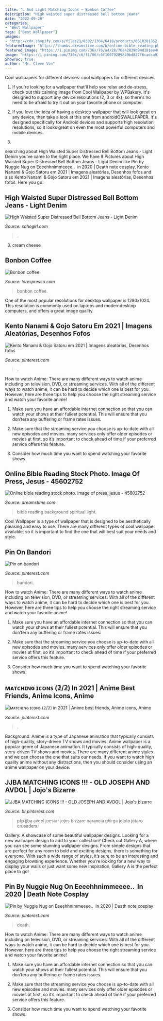 ```yaml
---
title: "L And Light Matching Icons ~ Bonbon Coffee"
description: "High waisted super distressed bell bottom jeans"
date: "2022-09-28"
categories:
- "Best Wallpaper"
tags: ["Best Wallpaper"]
images:
- "http://cdn.shopify.com/s/files/1/0302/1304/6410/products/0610201862_1200x1200.jpg?v=1597159330"
featuredImage: "https://thumbs.dreamstime.com/b/online-bible-reading-photo-open-light-rays-background-denoting-spiritual-light-available-internet-45602752.jpg"
featured_image: "https://i.pinimg.com/736x/76/a4/28/76a42839b94d181ee48f56d071187661.jpg"
image: "https://i.pinimg.com/736x/c6/f1/00/c6f10079289849bd827f6cadca93acbc.jpg"
ShowToc: true
author: "Mr. Cleve Von"
---
```



Cool wallpapers for different devices:
cool wallpapers for different devices 

1. If you're looking for a wallpaper that'll help you relax and de-stress, check out this calming image from Cool Wallpaper by WPBakery. It's designed to support any device resolutions (2, 3 or 4k), so there's no need to be afraid to try it out on your favorite phone or computer.

2. If you love the idea of having a desktop wallpaper that will look great on any device, then take a look at this one from androidOSWALLPAPER. It's designed specifically for Android devices and supports high resolution resolutions, so it looks great on even the most powerful computers and mobile devices.

3.

	

		
searching about High Waisted Super Distressed Bell Bottom Jeans - Light Denim you've came to the right place. We have 8 Pictures about High Waisted Super Distressed Bell Bottom Jeans - Light Denim like Pin by Nuggie Nug on ️Eeeehhnimmeeee.. ️ in 2020 | Death note cosplay, Kento Nanami &amp; Gojo Satoru em 2021 | Imagens aleatórias, Desenhos fofos and also Kento Nanami &amp; Gojo Satoru em 2021 | Imagens aleatórias, Desenhos fofos. Here you go:
		
    
## High Waisted Super Distressed Bell Bottom Jeans - Light Denim

<img loading=lazy src="http://cdn.shopify.com/s/files/1/0302/1304/6410/products/0610201862_1200x1200.jpg?v=1597159330" onerror="this.onerror=null;this.src='https://tse3.mm.bing.net/th?id=OIP.I8TT5LvbhUP8002USYVkhAHaLG&amp;pid=15.1';" alt="High Waisted Super Distressed Bell Bottom Jeans - Light Denim">

_Source: sohogirl.com_

>. 

	

3. cream cheese 

    
## Bonbon Coffee

<img loading=lazy src="https://www.lorespresso.com/media/wysiwyg/LOR_content/Pages/Receipes/_resized/bonbonskoffie640x450-534x375.jpg" onerror="this.onerror=null;this.src='https://tse2.mm.bing.net/th?id=OIP.OYq-hjLuYGyJ6EVeWTv-DAHaFN&amp;pid=15.1';" alt="Bonbon coffee">

_Source: lorespresso.com_

>bonbon coffee. 

	

One of the most popular resolutions for desktop wallpaper is 1280x1024. This resolution is commonly used on laptops and moderndesktop computers, and offers a great image quality.

    
## Kento Nanami &amp; Gojo Satoru Em 2021 | Imagens Aleatórias, Desenhos Fofos

<img loading=lazy src="https://i.pinimg.com/736x/fa/bf/39/fabf39ab3102eb510cd79e5a90afb695.jpg" onerror="this.onerror=null;this.src='https://tse3.mm.bing.net/th?id=OIP.LzT2qRZSnPETuHNGFWDkBAHaHa&amp;pid=15.1';" alt="Kento Nanami &amp; Gojo Satoru em 2021 | Imagens aleatórias, Desenhos fofos">

_Source: pinterest.com_

>. 

	

How to watch Anime: There are many different ways to watch anime including on television, DVD, or streaming services.
With all of the different ways to watch anime, it can be hard to decide which one is best for you. However, here are three tips to help you choose the right streaming service and watch your favorite anime!
1. Make sure you have an affordable internet connection so that you can watch your shows at their fullest potential. This will ensure that you don’tera any buffering or frame rates issues.

2. Make sure that the streaming service you choose is up-to-date with all new episodes and movies. many services only offer older episodes or movies at first, so it’s important to check ahead of time if your preferred service offers this feature.

3. Consider how much time you want to spend watching your favorite shows.

    
## Online Bible Reading Stock Photo. Image Of Press, Jesus - 45602752

<img loading=lazy src="https://thumbs.dreamstime.com/b/online-bible-reading-photo-open-light-rays-background-denoting-spiritual-light-available-internet-45602752.jpg" onerror="this.onerror=null;this.src='https://tse1.mm.bing.net/th?id=OIP.sNv6CTFbceuSQiYi9vatmQHaE5&amp;pid=15.1';" alt="Online bible reading stock photo. Image of press, jesus - 45602752">

_Source: dreamstime.com_

>bible reading background spiritual light. 

	

Cool Wallpaper is a type of wallpaper that is designed to be aesthetically pleasing and easy to use. There are many different types of cool wallpaper available, so it is important to find the one that will best suit your needs and style.

    
## Pin On Bandori

<img loading=lazy src="https://i.pinimg.com/736x/79/20/c8/7920c840597e8969545b2957bcce8c47.jpg" onerror="this.onerror=null;this.src='https://tse3.mm.bing.net/th?id=OIP.7Zo5Np_rj9_-0ifX77BhLQHaHa&amp;pid=15.1';" alt="Pin on bandori">

_Source: pinterest.com_

>bandori. 

	

How to watch Anime: There are many different ways to watch anime including on television, DVD, or streaming services.
With all of the different ways to watch anime, it can be hard to decide which one is best for you. However, here are three tips to help you choose the right streaming service and watch your favorite anime!
1. Make sure you have an affordable internet connection so that you can watch your shows at their fullest potential. This will ensure that you don’tera any buffering or frame rates issues.

2. Make sure that the streaming service you choose is up-to-date with all new episodes and movies. many services only offer older episodes or movies at first, so it’s important to check ahead of time if your preferred service offers this feature.

3. Consider how much time you want to spend watching your favorite shows.

    
## ᴍᴀᴛᴄʜɪɴɢ ɪᴄᴏɴꜱ (𝟚/𝟚) In 2021 | Anime Best Friends, Anime Icons, Anime

<img loading=lazy src="https://i.pinimg.com/736x/91/7c/9b/917c9b49e30ad721b1eefbda6055e169.jpg" onerror="this.onerror=null;this.src='https://tse1.mm.bing.net/th?id=OIP.SJ3E_wpTpCKbuI0jZunDlwHaHa&amp;pid=15.1';" alt="ᴍᴀᴛᴄʜɪɴɢ ɪᴄᴏɴꜱ (𝟚/𝟚) in 2021 | Anime best friends, Anime icons, Anime">

_Source: pinterest.com_

>. 

	

Background: Anime is a type of Japanese animation that typically consists of high-quality, story-driven TV shows and movies.
Anime wallpaper is a popular genre of Japanese animation. It typically consists of high-quality, story-driven TV shows and movies. There are many different anime styles and we can choose the one that suits our needs. If you want to watch high quality anime without any distractions, then you should consider using an anime wallpaper on your device.

    
## JJBA MATCHING ICONS !!! - OLD JOSEPH AND AVDOL | Jojo&#039;s Bizarre

<img loading=lazy src="https://i.pinimg.com/736x/76/a4/28/76a42839b94d181ee48f56d071187661.jpg" onerror="this.onerror=null;this.src='https://tse4.mm.bing.net/th?id=OIP.ccCLxx2l9JQBD32raXY-2QHaHa&amp;pid=15.1';" alt="JJBA MATCHING ICONS !!! - OLD JOSEPH AND AVDOL | Jojo&#039;s bizarre">

_Source: br.pinterest.com_

>pfp jjba avdol joestar jojos bizzare narancia ghirga jojoto jotaro crusaders. 

	

Gallery: A showcase of some beautiful wallpaper designs.
Looking for a new wallpaper design to add to your collection? Check out Gallery A, where you can see some stunning wallpaper designs. From simple designs that are perfect for any room to bold and exciting designs, there is something for everyone. With such a wide range of styles, it’s sure to be an interesting and engaging browsing experience. Whether you’re looking for a new way to display your walls or just want some new inspiration, Gallery A is the perfect place to go!





	
	
    
## Pin By Nuggie Nug On ️Eeeehhnimmeeee.. ️ In 2020 | Death Note Cosplay

<img loading=lazy src="https://i.pinimg.com/736x/c6/f1/00/c6f10079289849bd827f6cadca93acbc.jpg" onerror="this.onerror=null;this.src='https://tse3.mm.bing.net/th?id=OIP.vFiAJbdTe6Ith8Iq5LU25wHaEK&amp;pid=15.1';" alt="Pin by Nuggie Nug on ️Eeeehhnimmeeee.. ️ in 2020 | Death note cosplay">

_Source: pinterest.com_

>death. 

	

How to watch Anime: There are many different ways to watch anime including on television, DVD, or streaming services.
With all of the different ways to watch anime, it can be hard to decide which one is best for you. However, here are three tips to help you choose the right streaming service and watch your favorite anime!
1. Make sure you have an affordable internet connection so that you can watch your shows at their fullest potential. This will ensure that you don’tera any buffering or frame rates issues.

2. Make sure that the streaming service you choose is up-to-date with all new episodes and movies. many services only offer older episodes or movies at first, so it’s important to check ahead of time if your preferred service offers this feature.

3. Consider how much time you want to spend watching your favorite shows.

